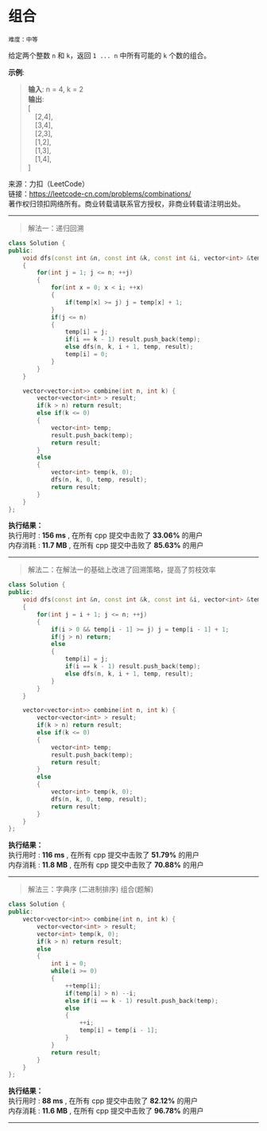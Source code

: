 # 组合 #  
`难度：中等` 

给定两个整数 `n` 和 `k`，返回 `1 ... n` 中所有可能的 `k` 个数的组合。 

**示例**:   
>**输入**: n = 4, k = 2  
>**输出**:   
>[  
>&emsp;[2,4],  
>&emsp;[3,4],  
>&emsp;[2,3],  
>&emsp;[1,2],  
>&emsp;[1,3],  
>&emsp;[1,4],  
>]  

来源：力扣（LeetCode）  
链接：https://leetcode-cn.com/problems/combinations/  
著作权归领扣网络所有。商业转载请联系官方授权，非商业转载请注明出处。  

---  
>解法一：递归回溯

```C++
class Solution {
public:
    void dfs(const int &n, const int &k, const int &i, vector<int> &temp, vector<vector<int> > &result)
    {
        for(int j = 1; j <= n; ++j)
        {
            for(int x = 0; x < i; ++x)
            {
                if(temp[x] >= j) j = temp[x] + 1;
            }
            if(j <= n)
            {
                temp[i] = j;
                if(i == k - 1) result.push_back(temp);
                else dfs(n, k, i + 1, temp, result);
                temp[i] = 0;
            }
        }
    }

    vector<vector<int>> combine(int n, int k) {
        vector<vector<int> > result;
        if(k > n) return result;
        else if(k <= 0)
        {
            vector<int> temp;
            result.push_back(temp);
            return result;
        }
        else
        {
            vector<int> temp(k, 0);
            dfs(n, k, 0, temp, result);
            return result;
        }
    }
};
```  

**执行结果：**  
执行用时 : **156 ms** , 在所有 cpp 提交中击败了 **33.06%** 的用户  
内存消耗 : **11.7 MB** , 在所有 cpp 提交中击败了 **85.63%** 的用户  

---  
>解法二：在解法一的基础上改进了回溯策略，提高了剪枝效率  

```C++
class Solution {
public:
    void dfs(const int &n, const int &k, const int &i, vector<int> &temp, vector<vector<int> > &result)
    {
        for(int j = i + 1; j <= n; ++j)
        {
            if(i > 0 && temp[i - 1] >= j) j = temp[i - 1] + 1;
            if(j > n) return;
            else
            {
                temp[i] = j;
                if(i == k - 1) result.push_back(temp);
                else dfs(n, k, i + 1, temp, result);
            }
        }
    }

    vector<vector<int>> combine(int n, int k) {
        vector<vector<int> > result;
        if(k > n) return result;
        else if(k <= 0)
        {
            vector<int> temp;
            result.push_back(temp);
            return result;
        }
        else
        {
            vector<int> temp(k, 0);
            dfs(n, k, 0, temp, result);
            return result;
        }
    }
};
```  

**执行结果：**  
执行用时 : **116 ms** , 在所有 cpp 提交中击败了 **51.79%** 的用户  
内存消耗 : **11.8 MB** , 在所有 cpp 提交中击败了 **70.88%** 的用户  

---  
>解法三：字典序 (二进制排序) 组合(题解)  

```C++
class Solution {
public:
    vector<vector<int>> combine(int n, int k) {
        vector<vector<int> > result;
        vector<int> temp(k, 0);
        if(k > n) return result;
        else
        {
            int i = 0;
            while(i >= 0)
            {
                ++temp[i];
                if(temp[i] > n) --i;
                else if(i == k - 1) result.push_back(temp);
                else
                {
                    ++i;
                    temp[i] = temp[i - 1];
                }
            }
            return result;
        }
    }
};
```  

**执行结果：**  
执行用时 : **88 ms** , 在所有 cpp 提交中击败了 **82.12%** 的用户  
内存消耗 : **11.6 MB** , 在所有 cpp 提交中击败了 **96.78%** 的用户  

---  